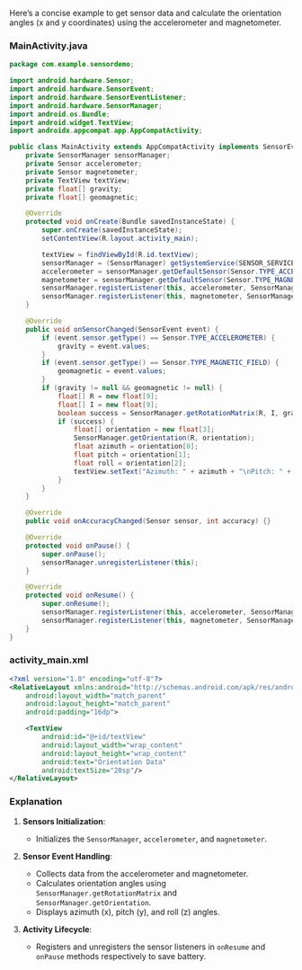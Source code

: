Here’s a concise example to get sensor data and calculate the orientation angles (x and y coordinates) using the accelerometer and magnetometer.

### MainActivity.java

```java
package com.example.sensordemo;

import android.hardware.Sensor;
import android.hardware.SensorEvent;
import android.hardware.SensorEventListener;
import android.hardware.SensorManager;
import android.os.Bundle;
import android.widget.TextView;
import androidx.appcompat.app.AppCompatActivity;

public class MainActivity extends AppCompatActivity implements SensorEventListener {
    private SensorManager sensorManager;
    private Sensor accelerometer;
    private Sensor magnetometer;
    private TextView textView;
    private float[] gravity;
    private float[] geomagnetic;

    @Override
    protected void onCreate(Bundle savedInstanceState) {
        super.onCreate(savedInstanceState);
        setContentView(R.layout.activity_main);

        textView = findViewById(R.id.textView);
        sensorManager = (SensorManager) getSystemService(SENSOR_SERVICE);
        accelerometer = sensorManager.getDefaultSensor(Sensor.TYPE_ACCELEROMETER);
        magnetometer = sensorManager.getDefaultSensor(Sensor.TYPE_MAGNETIC_FIELD);
        sensorManager.registerListener(this, accelerometer, SensorManager.SENSOR_DELAY_NORMAL);
        sensorManager.registerListener(this, magnetometer, SensorManager.SENSOR_DELAY_NORMAL);
    }

    @Override
    public void onSensorChanged(SensorEvent event) {
        if (event.sensor.getType() == Sensor.TYPE_ACCELEROMETER) {
            gravity = event.values;
        }
        if (event.sensor.getType() == Sensor.TYPE_MAGNETIC_FIELD) {
            geomagnetic = event.values;
        }
        if (gravity != null && geomagnetic != null) {
            float[] R = new float[9];
            float[] I = new float[9];
            boolean success = SensorManager.getRotationMatrix(R, I, gravity, geomagnetic);
            if (success) {
                float[] orientation = new float[3];
                SensorManager.getOrientation(R, orientation);
                float azimuth = orientation[0];
                float pitch = orientation[1];
                float roll = orientation[2];
                textView.setText("Azimuth: " + azimuth + "\nPitch: " + pitch + "\nRoll: " + roll);
            }
        }
    }

    @Override
    public void onAccuracyChanged(Sensor sensor, int accuracy) {}

    @Override
    protected void onPause() {
        super.onPause();
        sensorManager.unregisterListener(this);
    }

    @Override
    protected void onResume() {
        super.onResume();
        sensorManager.registerListener(this, accelerometer, SensorManager.SENSOR_DELAY_NORMAL);
        sensorManager.registerListener(this, magnetometer, SensorManager.SENSOR_DELAY_NORMAL);
    }
}
```

### activity_main.xml

```xml
<?xml version="1.0" encoding="utf-8"?>
<RelativeLayout xmlns:android="http://schemas.android.com/apk/res/android"
    android:layout_width="match_parent"
    android:layout_height="match_parent"
    android:padding="16dp">

    <TextView
        android:id="@+id/textView"
        android:layout_width="wrap_content"
        android:layout_height="wrap_content"
        android:text="Orientation Data"
        android:textSize="20sp"/>
</RelativeLayout>
```

### Explanation

1. **Sensors Initialization**:
   - Initializes the `SensorManager`, `accelerometer`, and `magnetometer`.

2. **Sensor Event Handling**:
   - Collects data from the accelerometer and magnetometer.
   - Calculates orientation angles using `SensorManager.getRotationMatrix` and `SensorManager.getOrientation`.
   - Displays azimuth (x), pitch (y), and roll (z) angles.

3. **Activity Lifecycle**:
   - Registers and unregisters the sensor listeners in `onResume` and `onPause` methods respectively to save battery.